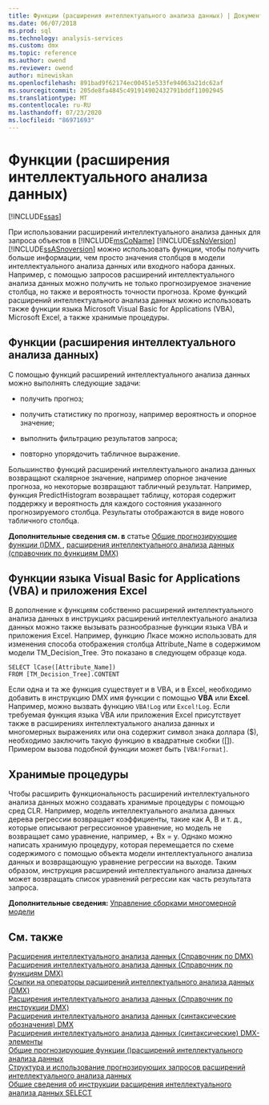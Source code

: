```yaml
---
title: Функции (расширения интеллектуального анализа данных) | Документация Майкрософт
ms.date: 06/07/2018
ms.prod: sql
ms.technology: analysis-services
ms.custom: dmx
ms.topic: reference
ms.author: owend
ms.reviewer: owend
author: minewiskan
ms.openlocfilehash: 891bad9f62174ec00451e533fe94063a21dc62af
ms.sourcegitcommit: 205de8fa4845c491914902432791bddf11002945
ms.translationtype: MT
ms.contentlocale: ru-RU
ms.lasthandoff: 07/23/2020
ms.locfileid: "86971693"
---
```

# <a name="functions-dmx"></a>Функции (расширения интеллектуального анализа данных)
[!INCLUDE[ssas](../includes/applies-to-version/ssas.md)]

  При использовании расширений интеллектуального анализа данных для запроса объектов в [!INCLUDE[msCoName](../includes/msconame-md.md)] [!INCLUDE[ssNoVersion](../includes/ssnoversion-md.md)] [!INCLUDE[ssASnoversion](../includes/ssasnoversion-md.md)] можно использовать функции, чтобы получить больше информации, чем просто значения столбцов в модели интеллектуального анализа данных или входного набора данных. Например, с помощью запросов расширений интеллектуального анализа данных можно получить не только прогнозируемое значение столбца, но также и вероятность точности прогноза. Кроме функций расширений интеллектуального анализа данных можно использовать также функции языка Microsoft Visual Basic for Applications (VBA), Microsoft Excel, а также хранимые процедуры.  
  
## <a name="dmx-functions"></a>Функции (расширения интеллектуального анализа данных)  
 С помощью функций расширений интеллектуального анализа данных можно выполнять следующие задачи:  
  
-   получить прогноз;  
  
-   получить статистику по прогнозу, например вероятность и опорное значение;  
  
-   выполнить фильтрацию результатов запроса;  
  
-   повторно упорядочить табличное выражение.  
  
 Большинство функций расширений интеллектуального анализа данных возвращают скалярное значение, например опорное значение прогноза, но некоторые возвращают табличный результат. Например, функция PredictHistogram возвращает таблицу, которая содержит поддержку и вероятность для каждого состояния указанного прогнозируемого столбца. Результаты отображаются в виде нового табличного столбца.  
  
 **Дополнительные сведения см. в** статье [Общие прогнозирующие функции &#40;&#41;DMX ](../dmx/general-prediction-functions-dmx.md), [расширения интеллектуального анализа данных &#40;справочник по функциям DMX&#41;](../dmx/data-mining-extensions-dmx-function-reference.md)  
  
## <a name="visual-basic-for-applications-vba-and-excel-functions"></a>Функции языка Visual Basic for Applications (VBA) и приложения Excel  
 В дополнение к функциям собственно расширений интеллектуального анализа данных в инструкциях расширений интеллектуального анализа данных можно также вызывать разнообразные функции языка VBA и приложения Excel. Например, функцию Лкасе можно использовать для изменения способа отображения столбца Attribute_Name в содержимом модели TM_Decision_Tree. Это показано в следующем образце кода.  
  
```  
SELECT lCase([Attribute_Name])   
FROM [TM_Decision_Tree].CONTENT  
```  
  
 Если одна и та же функция существует и в VBA, и в Excel, необходимо добавить в инструкцию DMX имя функции с помощью **VBA** или **Excel**. Например, можно вызвать функцию `VBA!Log` или `Excel!Log`. Если требуемая функция языка VBA или приложения Excel присутствует также в расширениях интеллектуального анализа данных и многомерных выражениях или она содержит символ знака доллара ($), необходимо заключить такую функцию в квадратные скобки ([]). Примером вызова подобной функции может быть `[VBA!Format]`.  
  
## <a name="stored-procedures"></a>Хранимые процедуры  
 Чтобы расширить функциональность расширений интеллектуального анализа данных можно создавать хранимые процедуры с помощью сред CLR. Например, модель интеллектуального анализа данных дерева регрессии возвращает коэффициенты, такие как A, B и т. д., которые описывают регрессионное уравнение, но модель не возвращает само уравнение, например, + Bx = y. Однако можно написать хранимую процедуру, которая перемещается по схеме содержимого с помощью объекта модели интеллектуального анализа данных и возвращающую уравнение регрессии на выходе. Таким образом, инструкция расширений интеллектуального анализа данных может возвращать список уравнений регрессии как часть результата запроса.  
  
 **Дополнительные сведения:** [Управление сборками многомерной модели](https://docs.microsoft.com/analysis-services/multidimensional-models/multidimensional-model-assemblies-management)  
  
## <a name="see-also"></a>См. также  
 [Расширения интеллектуального анализа данных &#40;Справочник по DMX&#41;](../dmx/data-mining-extensions-dmx-reference.md)   
 [Расширения интеллектуального анализа данных &#40;Справочник по функциям DMX&#41;](../dmx/data-mining-extensions-dmx-function-reference.md)   
 [Ссылки на операторы расширений интеллектуального анализа данных &#40;DMX&#41;](../dmx/data-mining-extensions-dmx-operator-reference.md)   
 [Расширения интеллектуального анализа данных &#40;Справочник по инструкции DMX&#41;](../dmx/data-mining-extensions-dmx-statements.md)   
 [Расширения интеллектуального анализа данных &#40;синтаксические обозначения&#41; DMX](../dmx/data-mining-extensions-dmx-syntax-conventions.md)   
 [Расширения интеллектуального анализа данных &#40;синтаксические&#41; DMX-элементы](../dmx/data-mining-extensions-dmx-syntax-elements.md)   
 [Общие прогнозирующие функции &#40;&#41;расширений интеллектуального анализа данных](../dmx/general-prediction-functions-dmx.md)   
 [Структура и использование прогнозирующих запросов расширений интеллектуального анализа данных](../dmx/structure-and-usage-of-dmx-prediction-queries.md)   
 [Общие сведения об инструкции расширения интеллектуального анализа данных SELECT](../dmx/understanding-the-dmx-select-statement.md)  
  
  
